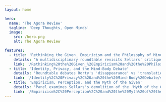 ```yaml
---
layout: home

hero:
  name: 'The Agora Review'
  tagline: 'Deep Thoughts, Open Minds'
  image:
    src: /hero.png
    alt: The Agora Review

features:
  - title: 'Rethinking the Given_ Empiricism and the Philosophy of Mind'
    details: "A multidisciplinary roundtable revisits Sellars' critique of the 'Myth of the Given', debating the nature of 'looks' talk, inner episodes, and the tension between the manifest and scientific images across philosophical and cognitive-scientific perspectives."
    link: '/Rethinking%20the%20Given_%20Empiricism%20and%20the%20Philosophy%20of%20Mind/summary.md'
  - title: 'Identity, Privacy, and the Mind-Body Debate'
    details: "Roundtable debates Rorty's 'disappearance' vs 'translation' identity theories, the privacy of sensations, and how evolving scientific practices and language reshape conceptual categories in mind–body philosophy."
    link: '/Identity%2C%20Privacy%2C%20and%20the%20Mind-Body%20Debate/summary.md'
  - title: 'Empiricism, Perception, and the Myth of the Given'
    details: "Panel examines Sellars's demolition of the 'Myth of the Given,' debates the Jones myth, and explores phenomenological, neuroscientific, and political implications for perception and self-reporting."
    link: '/Empiricism%2C%20Perception%2C%20and%20the%20Myth%20of%20the%20Given/summary.md'
---
```




